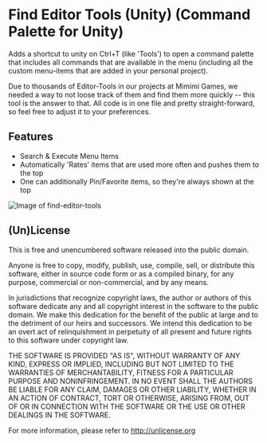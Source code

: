 # Find Editor Tools (Unity) (Command Palette for Unity)
Adds a shortcut to unity on Ctrl+T (like 'Tools') to open a command palette that includes all commands that are available in the menu (including all the custom menu-items that are added in your personal project).

Due to thousands of Editor-Tools in our projects at Mimimi Games, we needed a way to not loose track of them and find them more quickly -- this tool is the answer to that. All code is in one file and pretty straight-forward, so feel free to adjust it to your preferences.

## Features
- Search & Execute Menu Items
- Automatically 'Rates' items that are used more often and pushes them to the top
- One can additionally Pin/Favorite items, so they're always shown at the top

![Image of find-editor-tools](https://phwitti.com/files/find-editor-tools-preview.gif)

## (Un)License

This is free and unencumbered software released into the public domain.

Anyone is free to copy, modify, publish, use, compile, sell, or distribute this software, either in source code form or as a compiled binary, for any purpose, commercial or non-commercial, and by any means.

In jurisdictions that recognize copyright laws, the author or authors of this software dedicate any and all copyright interest in the software to the public domain. We make this dedication for the benefit of the public at large and to the detriment of our heirs and successors. We intend this dedication to be an overt act of relinquishment in perpetuity of all present and future rights to this software under copyright law.

THE SOFTWARE IS PROVIDED "AS IS", WITHOUT WARRANTY OF ANY KIND, EXPRESS OR IMPLIED, INCLUDING BUT NOT LIMITED TO THE WARRANTIES OF MERCHANTABILITY, FITNESS FOR A PARTICULAR PURPOSE AND NONINFRINGEMENT. IN NO EVENT SHALL THE AUTHORS BE LIABLE FOR ANY CLAIM, DAMAGES OR OTHER LIABILITY, WHETHER IN AN ACTION OF CONTRACT, TORT OR OTHERWISE, ARISING FROM, OUT OF OR IN CONNECTION WITH THE SOFTWARE OR THE USE OR OTHER DEALINGS IN THE SOFTWARE.

For more information, please refer to <http://unlicense.org>
